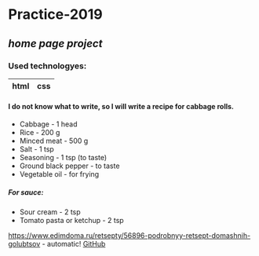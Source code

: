 # Practice-2019
## _home page project_

### Used technologyes:
html | css
------------ | -------------
#### I do not know what to write, so I will write a recipe for cabbage rolls. 
* Cabbage - 1 head
* Rice - 200 g
* Minced meat - 500 g
* Salt - 1 tsp
* Seasoning - 1 tsp (to taste)
* Ground black pepper - to taste 
* Vegetable oil - for frying 
##### For sauce:  
* Sour cream - 2 tsp 
* Tomato pasta or ketchup - 2 tsp

https://www.edimdoma.ru/retsepty/56896-podrobnyy-retsept-domashnih-golubtsov - automatic!
[GitHub](http://github.com)
